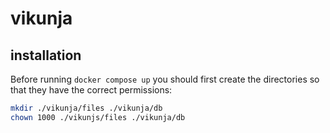 # vikunja

## installation 

Before running `docker compose up` you should first create the directories so that they have the correct permissions:

```bash
mkdir ./vikunja/files ./vikunja/db
chown 1000 ./vikunjs/files ./vikunja/db
```
